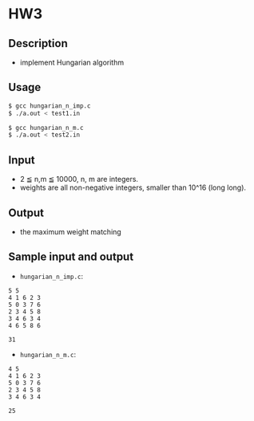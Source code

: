 # HW3

## Description
+ implement Hungarian algorithm

## Usage
```bash
$ gcc hungarian_n_imp.c
$ ./a.out < test1.in
```
```bash
$ gcc hungarian_n_m.c
$ ./a.out < test2.in
```

## Input
+ 2 ≦ n,m ≦ 10000, n, m are integers.
+ weights are all non-negative integers, smaller than 10^16 (long long).

## Output
+ the maximum weight matching

## Sample input and output
+ `hungarian_n_imp.c`:
```
5 5
4 1 6 2 3
5 0 3 7 6
2 3 4 5 8
3 4 6 3 4
4 6 5 8 6
```
```
31
```

+ `hungarian_n_m.c`:
```
4 5
4 1 6 2 3
5 0 3 7 6
2 3 4 5 8
3 4 6 3 4
```
```
25
```
